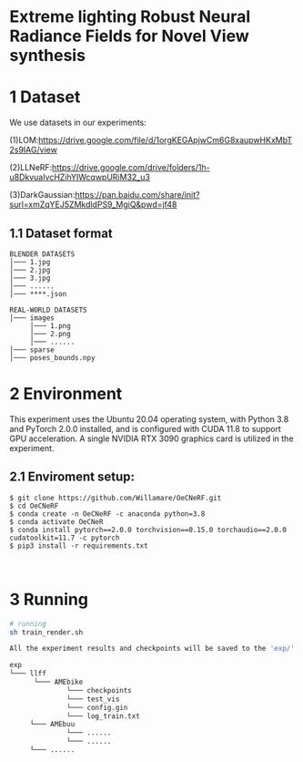 # Extreme lighting Robust Neural Radiance Fields for Novel View synthesis
# 1 Dataset
We use datasets in our experiments:

(1)LOM:https://drive.google.com/file/d/1orgKEGApjwCm6G8xaupwHKxMbT2s9IAG/view

(2)LLNeRF:https://drive.google.com/drive/folders/1h-u8DkvuaIvcHZihYIWcqwpURiM32_u3

(3)DarkGaussian:https://pan.baidu.com/share/init?surl=xmZqYEJ5ZMkdldPS9_MgiQ&pwd=jf48
## 1.1 Dataset format

    BLENDER DATASETS      
    │─── 1.jpg
    │─── 2.jpg
    │─── 3.jpg
    │─── ......
    │─── ****.json
    
    REAL-WORLD DATASETS    
    │─── images
         │─── 1.png
         │─── 2.png
         │─── ......
    │─── sparse
    │─── poses_bounds.npy


# 2 Environment
This experiment uses the Ubuntu 20.04 operating system, with Python 3.8 and PyTorch 2.0.0 installed, and is configured with CUDA 11.8 to support GPU acceleration. A single NVIDIA RTX 3090 graphics card is utilized in the experiment.
<br/>
## 2.1 Enviroment setup:
```
$ git clone https://github.com/Willamare/OeCNeRF.git
$ cd OeCNeRF
$ conda create -n OeCNeRF -c anaconda python=3.8
$ conda activate OeCNeR
$ conda install pytorch==2.0.0 torchvision==0.15.0 torchaudio==2.0.0 cudatoolkit=11.7 -c pytorch
$ pip3 install -r requirements.txt
```



<br/>

# 3 Running
```bash
# running
sh train_render.sh

All the experiment results and checkpoints will be saved to the 'exp/' directory.

exp   
└─── llff   
      └─── AMEbike
              └─── checkpoints
              └─── test_vis
              └─── config.gin
              └─── log_train.txt
     └─── AMEbuu
              └─── ......
              └─── ......
     └─── ......
```
